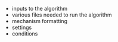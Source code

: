 - inputs to the algorithm
- various files needed to run the algorithm
- mechanism formatting
- settings
- conditions
